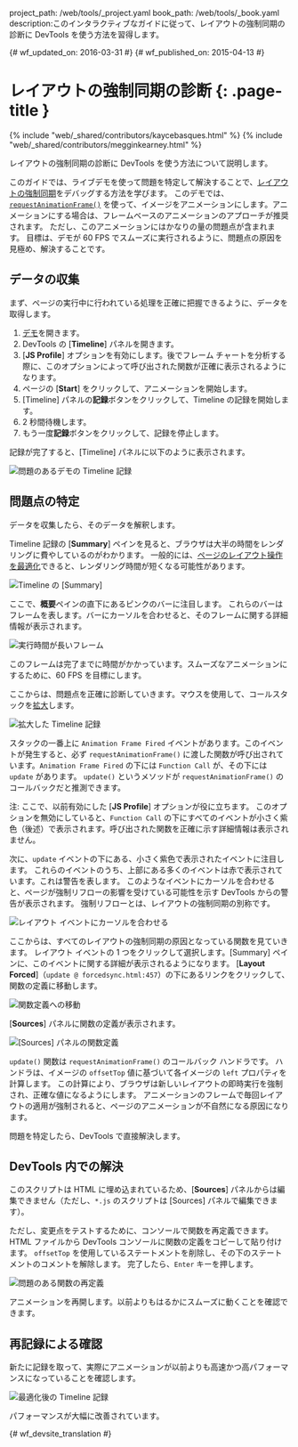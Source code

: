 project_path: /web/tools/_project.yaml
book_path: /web/tools/_book.yaml
description:このインタラクティブなガイドに従って、レイアウトの強制同期の診断に DevTools を使う方法を習得します。

{# wf_updated_on: 2016-03-31 #}
{# wf_published_on: 2015-04-13 #}

# レイアウトの強制同期の診断 {: .page-title }

{% include "web/_shared/contributors/kaycebasques.html" %}
{% include "web/_shared/contributors/megginkearney.html" %}

レイアウトの強制同期の診断に DevTools を使う方法について説明します。


このガイドでは、ライブデモを使って問題を特定して解決することで、[レイアウトの強制同期][fsl]をデバッグする方法を学びます。
このデモでは、[`requestAnimationFrame()`][raf] を使って、イメージをアニメーションにします。アニメーションにする場合は、フレームベースのアニメーションのアプローチが推奨されます。
ただし、このアニメーションにはかなりの量の問題点が含まれます。
目標は、デモが 60 FPS でスムーズに実行されるように、問題点の原因を見極め、解決することです。
 

[fsl]: /web/fundamentals/performance/rendering/avoid-large-complex-layouts-and-layout-thrashing#avoid-forced-synchronous-layouts

[raf]: /web/fundamentals/performance/rendering/optimize-javascript-execution#use-requestanimationframe-for-visual-changes


##  データの収集

まず、ページの実行中に行われている処理を正確に把握できるように、データを取得します。
 

1. [デモ](https://googlesamples.github.io/web-fundamentals/tools/chrome-devtools/rendering-tools/forcedsync.html)を開きます。
1. DevTools の [**Timeline**] パネルを開きます。
1. [**JS Profile**] オプションを有効にします。後でフレーム チャートを分析する際に、このオプションによって呼び出された関数が正確に表示されるようになります。
1. ページの [**Start**] をクリックして、アニメーションを開始します。
1. [Timeline] パネルの**記録**ボタンをクリックして、Timeline の記録を開始します。
1. 2 秒間待機します。
1. もう一度**記録**ボタンをクリックして、記録を停止します。 

記録が完了すると、[Timeline] パネルに以下のように表示されます。
 

![問題のあるデモの Timeline 記録](imgs/demo-recording.png)

##  問題点の特定

データを収集したら、そのデータを解釈します。 

Timeline 記録の [**Summary**] ペインを見ると、ブラウザは大半の時間をレンダリングに費やしているのがわかります。
一般的には、[ページのレイアウト操作を最適化][layout]できると、レンダリング時間が短くなる可能性があります。

 

![Timeline の [Summary]](imgs/summary.png)

ここで、**概要**ペインの直下にあるピンクのバーに注目します。
これらのバーはフレームを表します。バーにカーソルを合わせると、そのフレームに関する詳細情報が表示されます。


![実行時間が長いフレーム](imgs/long-frame.png)

このフレームは完了までに時間がかかっています。スムーズなアニメーションにするために、60 FPS を目標にします。
 

ここからは、問題点を正確に診断していきます。マウスを使用して、コールスタックを[拡大][zoom]します。
 

![拡大した Timeline 記録](imgs/zoom.png)

スタックの一番上に `Animation Frame Fired` イベントがあります。このイベントが発生すると、必ず `requestAnimationFrame()` に渡した関数が呼び出されています。`Animation Frame Fired` の下には `Function Call` が、その下には `update` があります。
`update()` というメソッドが `requestAnimationFrame()` のコールバックだと推測できます。
 

注: ここで、以前有効にした [**JS Profile**] オプションが役に立ちます。
このオプションを無効にしていると、`Function Call` の下にすべてのイベントが小さく紫色（後述）で表示されます。呼び出された関数を正確に示す詳細情報は表示されません。



次に、`update` イベントの下にある、小さく紫色で表示されたイベントに注目します。
これらのイベントのうち、上部にある多くのイベントは赤で表示されています。これは警告を表します。
このようなイベントにカーソルを合わせると、ページが強制リフローの影響を受けている可能性を示す DevTools からの警告が表示されます。
強制リフローとは、レイアウトの強制同期の別称です。
 

![レイアウト イベントにカーソルを合わせる](imgs/layout-hover.png)

ここからは、すべてのレイアウトの強制同期の原因となっている関数を見ていきます。
レイアウト イベントの 1 つをクリックして選択します。[Summary] ペインに、このイベントに関する詳細が表示されるようになります。
[**Layout Forced**]（`update @ forcedsync.html:457`）の下にあるリンクをクリックして、関数の定義に移動します。



![関数定義への移動](imgs/jump.png)

[**Sources**] パネルに関数の定義が表示されます。 

![[Sources] パネルの関数定義](imgs/definition.png)

`update()` 関数は `requestAnimationFrame()` のコールバック ハンドラです。
ハンドラは、イメージの `offsetTop` 値に基づいて各イメージの `left` プロパティを計算します。
この計算により、ブラウザは新しいレイアウトの即時実行を強制され、正確な値になるようにします。
アニメーションのフレームで毎回レイアウトの適用が強制されると、ページのアニメーションが不自然になる原因になります。
 

問題を特定したら、DevTools で直接解決します。


[layout]: /web/tools/chrome-devtools/profile/rendering-tools/analyze-runtime#layout
[zoom]: /web/tools/chrome-devtools/profile/evaluate-performance/timeline-tool#zoom

##  DevTools 内での解決

このスクリプトは HTML に埋め込まれているため、[**Sources**] パネルからは編集できません（ただし、`*.js` のスクリプトは [Sources] パネルで編集できます）。
 

ただし、変更点をテストするために、コンソールで関数を再定義できます。HTML ファイルから DevTools コンソールに関数の定義をコピーして貼り付けます。
`offsetTop` を使用しているステートメントを削除し、その下のステートメントのコメントを解除します。
完了したら、`Enter` キーを押します。 

![問題のある関数の再定義](imgs/redefinition.png)

アニメーションを再開します。以前よりもはるかにスムーズに動くことを確認できます。 

##  再記録による確認

新たに記録を取って、実際にアニメーションが以前よりも高速かつ高パフォーマンスになっていることを確認します。
 

![最適化後の Timeline 記録](imgs/after.png)

パフォーマンスが大幅に改善されています。


{# wf_devsite_translation #}
